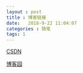 ```yaml
---
layout : post
title : 博客链接
date:   2018-9-22 11:04:07
categories : 随笔
tags: 1
---
```

[CSDN](https://blog.csdn.net/qq_41939839)  

[博客园](https://www.cnblogs.com/yxmqaq/)
<!-- more -->
